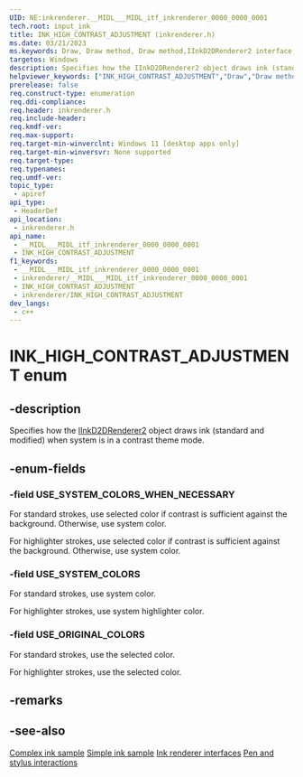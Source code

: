 ```yaml
---
UID: NE:inkrenderer.__MIDL___MIDL_itf_inkrenderer_0000_0000_0001
tech.root: input_ink
title: INK_HIGH_CONTRAST_ADJUSTMENT (inkrenderer.h)
ms.date: 03/21/2023
ms.keywords: Draw, Draw method, Draw method,IInkD2DRenderer2 interface, IInkD2DRenderer2 interface,Draw method, IInkD2DRenderer2.Draw, IInkD2DRenderer2::Draw, inkrenderer/IInkD2DRenderer2::Draw, input_ink.iinkd2drenderer2_draw
targetos: Windows
description: Specifies how the IInkD2DRenderer2 object draws ink (standard and modified) when system is in a contrast theme mode.
helpviewer_keywords: ["INK_HIGH_CONTRAST_ADJUSTMENT","Draw","Draw method","Draw method","IInkD2DRenderer2 interface","IInkD2DRenderer2 interface","Draw method","IInkD2DRenderer2.Draw","IInkD2DRenderer2::Draw","inkrenderer/IInkD2DRenderer2::Draw","input_ink.iinkd2drenderer2_draw"]
prerelease: false
req.construct-type: enumeration
req.ddi-compliance: 
req.header: inkrenderer.h
req.include-header: 
req.kmdf-ver: 
req.max-support: 
req.target-min-winverclnt: Windows 11 [desktop apps only]
req.target-min-winversvr: None supported
req.target-type: 
req.typenames: 
req.umdf-ver: 
topic_type:
 - apiref
api_type:
 - HeaderDef
api_location:
 - inkrenderer.h
api_name:
 - __MIDL___MIDL_itf_inkrenderer_0000_0000_0001
 - INK_HIGH_CONTRAST_ADJUSTMENT
f1_keywords:
 - __MIDL___MIDL_itf_inkrenderer_0000_0000_0001
 - inkrenderer/__MIDL___MIDL_itf_inkrenderer_0000_0000_0001
 - INK_HIGH_CONTRAST_ADJUSTMENT
 - inkrenderer/INK_HIGH_CONTRAST_ADJUSTMENT
dev_langs:
 - c++
---
```


# INK_HIGH_CONTRAST_ADJUSTMENT enum

## -description

Specifies how the [IInkD2DRenderer2](nn-inkrenderer-iinkd2drenderer2.md) object draws ink (standard and modified) when system is in a contrast theme mode.

## -enum-fields

### -field USE_SYSTEM_COLORS_WHEN_NECESSARY

For standard strokes, use selected color if contrast is sufficient against the background. Otherwise, use system color.

For highlighter strokes, use selected color if contrast is sufficient against the background. Otherwise, use system color.

### -field USE_SYSTEM_COLORS

For standard strokes, use system color.

For highlighter strokes, use system highlighter color.

### -field USE_ORIGINAL_COLORS

For standard strokes, use the selected color.

For highlighter strokes, use the selected color.

## -remarks

## -see-also

[Complex ink sample](https://github.com/Microsoft/Windows-universal-samples/tree/master/Samples/ComplexInk)
[Simple ink sample](https://github.com/Microsoft/Windows-universal-samples/tree/master/Samples/SimpleInk)
[Ink renderer interfaces](/windows/win32/input_ink/ink-renderer-interfaces)
[Pen and stylus interactions](/windows/uwp/input-and-devices/pen-and-stylus-interactions)
